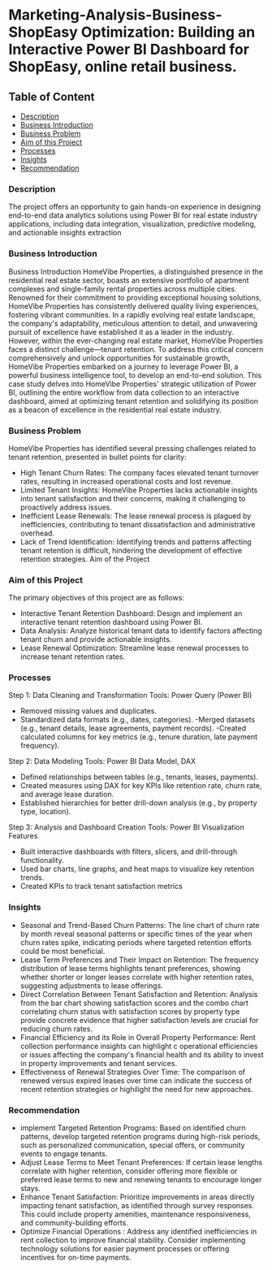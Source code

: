 # Marketing-Analysis-Business-ShopEasy  Optimization: Building an Interactive Power BI Dashboard for ShopEasy, online retail business.
## Table of Content
  - [Description](#description)
  - [Business Introduction](#business-introduction)
  - [Business Problem](#business-problem)
  - [Aim of this Project](#aim-of-this-project)
  - [Processes](#processes)
  - [Insights](#insights)
  - [Recommendation](#recommendation)
### Description
The project offers an opportunity to gain hands-on experience in designing end-to-end data analytics solutions using Power BI for real estate industry applications, including data integration, visualization, predictive modeling, and actionable insights extraction

### Business Introduction
Business Introduction
HomeVibe Properties, a distinguished presence in the residential real estate sector, boasts an extensive portfolio of apartment complexes and single-family rental properties across multiple cities. Renowned for their commitment to providing exceptional housing solutions, HomeVibe Properties has consistently delivered quality living experiences, fostering vibrant communities. In a rapidly evolving real estate landscape, the company's adaptability, meticulous attention to detail, and unwavering pursuit of excellence have established it as a leader in the industry.
However, within the ever-changing real estate market, HomeVibe Properties faces a distinct challenge—tenant retention. To address this critical concern comprehensively and unlock opportunities for sustainable growth, HomeVibe Properties embarked on a journey to leverage Power BI, a powerful business intelligence tool, to develop an end-to-end solution. This case study delves into HomeVibe Properties' strategic utilization of Power BI, outlining the entire workflow from data collection to an interactive dashboard, aimed at optimizing tenant retention and solidifying its position as a beacon of excellence in the residential real estate industry.

### Business Problem
HomeVibe Properties has identified several pressing challenges related to tenant retention, presented in bullet points for clarity:
- High Tenant Churn Rates: The company faces elevated tenant turnover rates, resulting in increased operational costs and lost revenue.
- Limited Tenant Insights: HomeVibe Properties lacks actionable insights into tenant satisfaction and their concerns, making it challenging to proactively address issues.
- Inefficient Lease Renewals: The lease renewal process is plagued by inefficiencies, contributing to tenant dissatisfaction and administrative overhead.
- Lack of Trend Identification: Identifying trends and patterns affecting tenant retention is difficult, hindering the development of effective retention strategies.
Aim of the Project

### Aim of this Project
The primary objectives of this project are as follows:
- Interactive Tenant Retention Dashboard: Design and implement an interactive tenant retention dashboard using Power BI. 
- Data Analysis: Analyze historical tenant data to identify factors affecting tenant churn and provide actionable insights. 
- Lease Renewal Optimization: Streamline lease renewal processes to increase tenant retention rates.
### Processes 
Step 1: Data Cleaning and Transformation
  Tools: Power Query (Power BI)
   - Removed missing values and duplicates.
   - Standardized data formats (e.g., dates, categories).
   -Merged datasets (e.g., tenant details, lease agreements, payment records).
   -Created calculated columns for key metrics (e.g., tenure duration, late payment frequency).

Step 2: Data Modeling
  Tools: Power BI Data Model, DAX
  - Defined relationships between tables (e.g., tenants, leases, payments).
  - Created measures using DAX for key KPIs like retention rate, churn rate, and average lease duration.
  - Established hierarchies for better drill-down analysis (e.g., by property type, location).

Step 3: Analysis and Dashboard Creation
  Tools: Power BI Visualization Features
   - Built interactive dashboards with filters, slicers, and drill-through functionality.
   - Used bar charts, line graphs, and heat maps to visualize key retention trends.
   - Created KPIs to track tenant satisfaction metrics
### Insights
- Seasonal and Trend-Based Churn Patterns: The line chart of churn rate by month reveal seasonal patterns or specific times of the year when churn rates
spike, indicating periods where targeted retention efforts could be most beneficial.
- Lease Term Preferences and Their Impact on Retention: The frequency distribution of lease terms highlights tenant preferences, showing whether shorter or
longer leases correlate with higher retention rates, suggesting adjustments to lease offerings.
- Direct Correlation Between Tenant Satisfaction and Retention: Analysis from the bar chart showing satisfaction scores and the combo chart correlating
churn status with satisfaction scores by property type provide concrete evidence that higher satisfaction levels are crucial for reducing churn rates.
- Financial Efficiency and its Role in Overall Property Performance: Rent collection performance insights can highlight c operational efficiencies or issues
affecting the company's financial health and its ability to invest in property improvements and tenant services.
- Effectiveness of Renewal Strategies Over Time: The comparison of renewed versus expired leases over time can indicate the success of recent retention
strategies or highilight the need for new approaches.
### Recommendation
- implement Targeted Retention Programs: Based on identified churn patterns, develop targeted retention programs during high-risk periods, such as
personalized communication, special offers, or community events to engage tenants.
- Adjust Lease Terms to Meet Tenant Preferences: If certain lease lengths correlate with higher retention, consider offering more flexible or preferred lease
terms to new and renewing tenants to encourage longer stays.
- Enhance Tenant Satisfaction: Prioritize improvements in areas directly impacting tenant satisfaction, as identified through survey responses. This could
include property amenities, maintenance responsiveness, and community-building efforts.
- Optimize Financial Operations : Address any identified inefficiencies in rent collection to improve financial stability. Consider implementing technology
solutions for easier payment processes or offering incentives for on-time payments.
